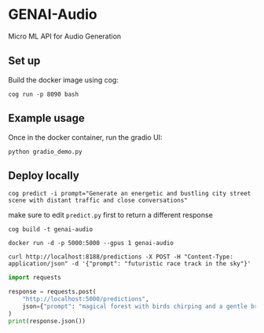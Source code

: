 # GENAI-Audio
Micro ML API for Audio Generation

## Set up

Build the docker image using cog:

`cog run -p 8090 bash`

## Example usage

Once in the docker container, run the gradio UI:

`python gradio_demo.py`

## Deploy locally

`cog predict -i prompt="Generate an energetic and bustling city street scene with distant traffic and close conversations"`

make sure to edit `predict.py` first to return a different response

`cog build -t genai-audio`

`docker run -d -p 5000:5000 --gpus 1 genai-audio`

`curl http://localhost:8188/predictions -X POST -H "Content-Type: application/json" -d '{"prompt": "futuristic race track in the sky"}'`

```python
import requests

response = requests.post(
    "http://localhost:5000/predictions",
    json={"prompt": "magical forest with birds chirping and a gentle breeze"}
)
print(response.json())
```
